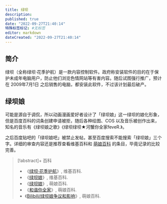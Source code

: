 ```yaml
---
title: 绿坝
description:
published: true
date: "2022-09-27T21:40:14"
特殊标签标记: #无标签
editor: markdown
dateCreated: "2022-09-27T21:40:14"
---
```


## 简介

绿坝（全称绿坝·花季护航）是一款内容控制软件。政府称安装软件的目的在于保护未成年电脑用户，防止他们浏览色情网站等有害内容。随后试图强行推广，预计在 2009年7月1日 之后销售的电脑，都安装此软件，不过该计划最后破产。

## 绿坝娘

可能是源自于调侃，所以动画漫画爱好者设计了「绿坝娘」这一绿坝的娘化形象，但是百度百科的词条创建申请被拒，随后各种绘图、COS 以及音乐被创作出来，知名的音乐有《绿坝娘之歌》《绿坝绿坝★河蟹你全家feveR.》。

之后百度贴吧的「绿坝娘吧」被禁止发帖，甚至百度搜索不能搜索「绿坝娘」三个字。详细的审查内容还是推荐查看维基百科和 [萌娘百科][] 的条目，毕竟记录的比较完善。

[萌娘百科]: /website/萌娘百科.md

> [!abstract]+ 百科
>
> +   《[绿坝·花季护航](https://zh.wikipedia.org/wiki/綠壩·花季護航)》, 维基百科.
> +   《[绿坝娘](https://zh.wikipedia.org/zh-cn/绿坝娘)》, 维基百科.
> +   《[绿坝娘](https://web.archive.org/web/20220728024453/https://zh.moegirl.org.cn/绿坝娘)》, 萌娘百科.
> +   《[和谐你全家](https://web.archive.org/web/20220904040245/https://zh.moegirl.org.cn/和谐你全家)》, 萌娘百科.
> +   《[Bilibili/绿坝娘争议和影响](https://zh.moegirl.org.cn/Bilibili/争议和影响#绿坝娘)》, 萌娘百科.